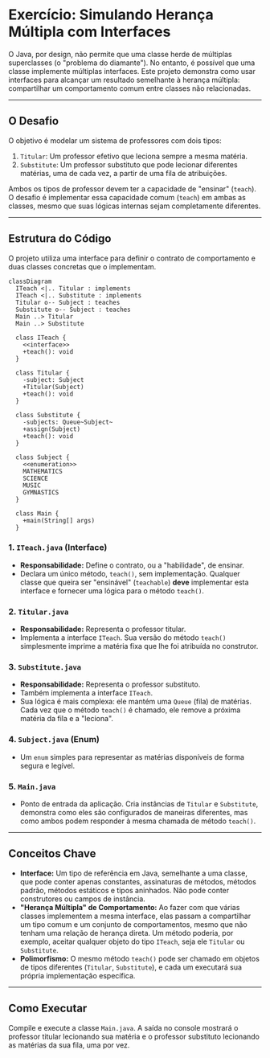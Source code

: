 # Exercício: Simulando Herança Múltipla com Interfaces

O Java, por design, não permite que uma classe herde de múltiplas superclasses (o "problema do diamante"). No entanto, é possível que uma classe implemente múltiplas interfaces. Este projeto demonstra como usar interfaces para alcançar um resultado semelhante à herança múltipla: compartilhar um comportamento comum entre classes não relacionadas.

---

## O Desafio

O objetivo é modelar um sistema de professores com dois tipos:

1.  `Titular`: Um professor efetivo que leciona sempre a mesma matéria.
2.  `Substitute`: Um professor substituto que pode lecionar diferentes matérias, uma de cada vez, a partir de uma fila de atribuições.

Ambos os tipos de professor devem ter a capacidade de "ensinar" (`teach`). O desafio é implementar essa capacidade comum (`teach`) em ambas as classes, mesmo que suas lógicas internas sejam completamente diferentes.

---

## Estrutura do Código

O projeto utiliza uma interface para definir o contrato de comportamento e duas classes concretas que o implementam.

```mermaid
classDiagram
  ITeach <|.. Titular : implements
  ITeach <|.. Substitute : implements
  Titular o-- Subject : teaches
  Substitute o-- Subject : teaches
  Main ..> Titular
  Main ..> Substitute

  class ITeach {
    <<interface>>
    +teach(): void
  }

  class Titular {
    -subject: Subject
    +Titular(Subject)
    +teach(): void
  }

  class Substitute {
    -subjects: Queue~Subject~
    +assign(Subject)
    +teach(): void
  }

  class Subject {
    <<enumeration>>
    MATHEMATICS
    SCIENCE
    MUSIC
    GYMNASTICS
  }

  class Main {
    +main(String[] args)
  }
```

### 1. `ITeach.java` (Interface)
*   **Responsabilidade:** Define o contrato, ou a "habilidade", de ensinar. 
*   Declara um único método, `teach()`, sem implementação. Qualquer classe que queira ser "ensinável" (`teachable`) **deve** implementar esta interface e fornecer uma lógica para o método `teach()`.

### 2. `Titular.java`
*   **Responsabilidade:** Representa o professor titular.
*   Implementa a interface `ITeach`. Sua versão do método `teach()` simplesmente imprime a matéria fixa que lhe foi atribuída no construtor.

### 3. `Substitute.java`
*   **Responsabilidade:** Representa o professor substituto.
*   Também implementa a interface `ITeach`.
*   Sua lógica é mais complexa: ele mantém uma `Queue` (fila) de matérias. Cada vez que o método `teach()` é chamado, ele remove a próxima matéria da fila e a "leciona".

### 4. `Subject.java` (Enum)
*   Um `enum` simples para representar as matérias disponíveis de forma segura e legível.

### 5. `Main.java`
*   Ponto de entrada da aplicação. Cria instâncias de `Titular` e `Substitute`, demonstra como eles são configurados de maneiras diferentes, mas como ambos podem responder à mesma chamada de método `teach()`.

---

## Conceitos Chave

*   **Interface:** Um tipo de referência em Java, semelhante a uma classe, que pode conter apenas constantes, assinaturas de métodos, métodos padrão, métodos estáticos e tipos aninhados. Não pode conter construtores ou campos de instância.
*   **"Herança Múltipla" de Comportamento:** Ao fazer com que várias classes implementem a mesma interface, elas passam a compartilhar um tipo comum e um conjunto de comportamentos, mesmo que não tenham uma relação de herança direta. Um método poderia, por exemplo, aceitar qualquer objeto do tipo `ITeach`, seja ele `Titular` ou `Substitute`.
*   **Polimorfismo:** O mesmo método `teach()` pode ser chamado em objetos de tipos diferentes (`Titular`, `Substitute`), e cada um executará sua própria implementação específica.

---

## Como Executar

Compile e execute a classe `Main.java`. A saída no console mostrará o professor titular lecionando sua matéria e o professor substituto lecionando as matérias da sua fila, uma por vez.